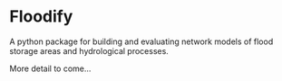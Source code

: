 # Floodify

A python package for building and evaluating network models of flood storage areas and hydrological processes.

More detail to come...